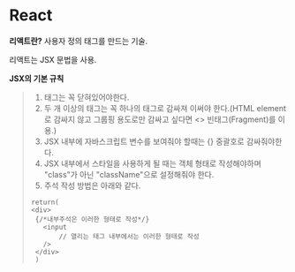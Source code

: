 # React

**리액트란?** 사용자 정의 태그를 만드는 기술. 

리액트는 JSX 문법을 사용.

**JSX의 기본 규칙**
>1) 태그는 꼭 닫혀있어야한다.
>2) 두 개 이상의 태그는 꼭 하나의 태그로 감싸져 이써야 한다.(HTML element로 감싸지 않고 그룹핑 용도로만 감싸고 싶다면 <> 빈태그(Fragment)를 이용.)
>3) JSX 내부에 자바스크립트 변수를 보여줘야 할때는 {} 중괄호로 감싸줘야한다. 
>4) JSX 내부에서 스타일을 사용하게 될 때는 객체 형태로 작성해야하며 "class"가 아닌 "className"으로 설정해줘야 한다.
>5) 주석 작성 방법은 아래와 같다.
>```
>return(
> <div>
>  {/*내부주석은 이러한 형태로 작성*/}
>    <input 
>        // 열리는 태그 내부에서는 이러한 형태로 작성
>    />
>  </div>
>  )
>  ```
    
